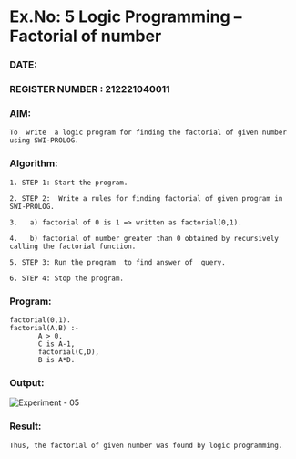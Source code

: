 # Ex.No: 5   Logic Programming – Factorial of number   
### DATE:                                                                            
### REGISTER NUMBER : 212221040011
### AIM: 
    To  write  a logic program for finding the factorial of given number using SWI-PROLOG. 
### Algorithm:

    1. STEP 1: Start the program.
    
    2. STEP 2:  Write a rules for finding factorial of given program in SWI-PROLOG.
    
    3.   a)	factorial of 0 is 1 => written as factorial(0,1).
    
    4.   b)	factorial of number greater than 0 obtained by recursively calling the factorial function.
    
    5. STEP 3: Run the program  to find answer of  query.
    
    6. STEP 4: Stop the program.

### Program:

    factorial(0,1). 
    factorial(A,B) :-   
           A > 0,  
           C is A-1, 
           factorial(C,D), 
           B is A*D. 


### Output:

![Experiment - 05](https://github.com/AKASHBKUMAR/AI_Lab_2023-24/assets/113763258/cf4cc2f4-3af5-4464-9229-f89faa7a0b74)


### Result:
    Thus, the factorial of given number was found by logic programming. 
